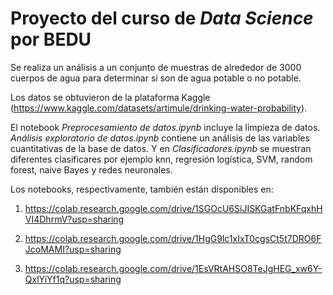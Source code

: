 # Proyecto del curso de *Data Science* por BEDU

Se realiza un análisis a un conjunto de muestras de alrededor de 3000 cuerpos de agua
para determinar si son de agua potable o no potable.

Los datos se obtuvieron de la plataforma Kaggle (https://www.kaggle.com/datasets/artimule/drinking-water-probability). 

El notebook *Preprocesamiento de datos.ipynb* incluye la limpieza de datos. *Análisis exploratorio de datos.ipynb* contiene un análisis de las variables cuantitativas de la base de datos. Y en *Clasificadores.ipynb* se muestran diferentes clasificares por ejemplo knn, regresión logística, SVM, random forest, naive Bayes y redes neuronales.

Los notebooks, respectivamente, también están disponibles en:

1. https://colab.research.google.com/drive/1SGOcU6SiJISKGatFnbKFqxhHVI4DhrmV?usp=sharing

2. https://colab.research.google.com/drive/1HgG9lc1xIxT0cgsCt5t7DRO6FJcoMAMI?usp=sharing

3. https://colab.research.google.com/drive/1EsVRtAHSO8TeJgHEG_xw6Y-QxlYiYf1q?usp=sharing
